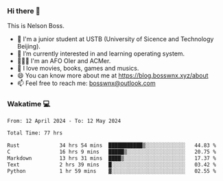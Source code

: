### Hi there 👋

<!--
**bosswnx/bosswnx** is a ✨ _special_ ✨ repository because its `README.md` (this file) appears on your GitHub profile.

Here are some ideas to get you started:

- 🔭 I’m currently working on ...
- 🌱 I’m currently learning ...
- 👯 I’m looking to collaborate on ...
- 🤔 I’m looking for help with ...
- 💬 Ask me about ...
- 📫 How to reach me: ...
- 😄 Pronouns: ...
- ⚡ Fun fact: ...
-->

This is Nelson Boss.

- 🏫 I'm a junior student at USTB (University of Sicence and Technology Beijing).
- 🌱 I’m currently interested in and learning operating system.
- 🧑🏻‍💻 I'm an AFO OIer and ACMer.
- 🥰 I love movies, books, games and musics.
- 😄 You can know more about me at https://blog.bosswnx.xyz/about
- 📫 Feel free to reach me: bosswnx@outlook.com

### Wakatime 💻

<!--START_SECTION:waka-->

```txt
From: 12 April 2024 - To: 12 May 2024

Total Time: 77 hrs

Rust             34 hrs 54 mins  ███████████▒░░░░░░░░░░░░░   44.83 %
C                16 hrs 9 mins   █████▒░░░░░░░░░░░░░░░░░░░   20.75 %
Markdown         13 hrs 31 mins  ████▒░░░░░░░░░░░░░░░░░░░░   17.37 %
Text             2 hrs 39 mins   █░░░░░░░░░░░░░░░░░░░░░░░░   03.42 %
Python           1 hr 59 mins    ▓░░░░░░░░░░░░░░░░░░░░░░░░   02.55 %
```

<!--END_SECTION:waka-->
